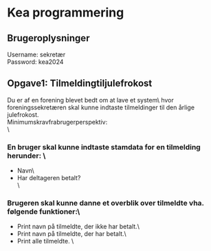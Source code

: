 # Kea programmering

## Brugeroplysninger
Username: sekretær\
Password: kea2024

## Opgave1: Tilmeldingtiljulefrokost
Du er af en forening blevet bedt om at lave et system\ 
hvor foreningssekretæren skal kunne indtaste tilmeldinger til den årlige julefrokost. \
Minimumskravfrabrugerperspektiv:\
\
### En bruger skal kunne indtaste stamdata for en tilmelding herunder: \
- Navn\
- Har deltageren betalt? \
\
### Brugeren skal kunne danne et overblik over tilmeldte vha. følgende funktioner:\
- Print navn på tilmeldte, der ikke har betalt.\
- Print navn på tilmeldte, der har betalt.\
- Print alle tilmeldte. \